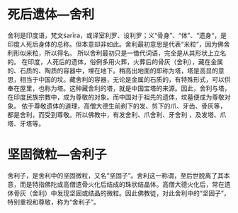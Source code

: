 # 死后遗体—舍利

舍利是印度语，梵文śarīra，或译室利罗、设利罗；义“骨身”、“体”、“遗身“，是印度人死后身体的总称。但本意却非如此。舍利最初意思是代表“米粒”，因为佛舍利形似米粒，所以得名。 所以舍利最初只是一借代词语，完全是从其形状上立名的。
在印度，人死后的遗体，俗例多用火葬，火葬后的骨灰（舍利），藏在金属的、石质的、陶质的容器中，埋在地下。稍高出地面的即称为塔，塔是高显的意思，相当于中国的坟。藏舍利的容器，无论是金属的石质的，有特殊形式，可以供奉在屋里，也称为塔。这种藏舍利的塔，就是中国宝塔的来源。因此，舍利与塔，在印度民族宗教中，成为尊敬的对象。而中国对于祖先的遗体，坟墓便成为尊敬对象。
依于尊敬遗体的道理，高僧大德生前剃下的发、剪下的爪、牙齿、骨灰等，都是舍利，而受到尊敬。所以佛教中，有发舍利、爪舍利、牙舍利 ，及发塔、爪塔、牙塔等。

# 坚固微粒—舍利子
舍利子，是舍利中的坚固微粒，又名“坚固子”。舍利这一称谓，至后世脱离了其本意，而是特指佛陀或高僧遗骨火化后结成的珠状结晶体。高僧大德火化后，常在遗体骨灰（舍利）中发现坚固或结晶的微粒。因此佛教徒，对此舍利中的“坚固子”，特别重视和尊敬，称为“舍利子”。